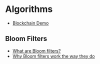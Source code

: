 # Algorithms

* [Blockchain Demo](https://anders.com/blockchain)

## Bloom Filters

* [What are Bloom filters?](https://blog.medium.com/what-are-bloom-filters-1ec2a50c68ff#.qdrfsn6b3)
* [Why Bloom filters work the way they do](http://www.michaelnielsen.org/ddi/why-bloom-filters-work-the-way-they-do/)
